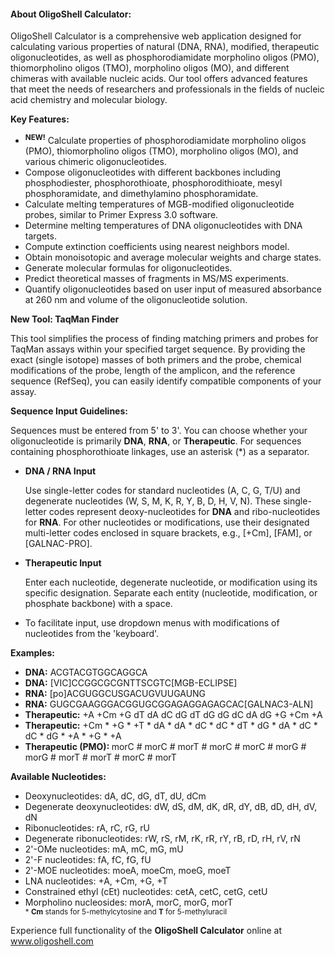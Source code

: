 <h4 class="mb-4"> About OligoShell Calculator: </h4>
<p>
OligoShell Calculator is a comprehensive web application designed for calculating various properties of natural (DNA, RNA), 
modified, therapeutic oligonucleotides, as well as phosphorodiamidate morpholino oligos (PMO), 
thiomorpholino oligos (TMO), morpholino oligos (MO), and different chimeras with available nucleic acids. Our tool offers 
advanced features that meet the needs of researchers and professionals in the fields of nucleic acid chemistry and molecular biology.
</p>
<p>
<strong>Key Features:</strong>
</p>
<ul>
    <li>
        <sup><strong>NEW!</strong></sup>
        Calculate properties of phosphorodiamidate morpholino oligos (PMO), thiomorpholino oligos (TMO), morpholino oligos (MO), and various chimeric oligonucleotides.
    </li>
    <li>
        Compose oligonucleotides with different backbones including phosphodiester, phosphorothioate, phosphorodithioate, mesyl phosphoramidate, and dimethylamino phosphoramidate.
    </li>
    <li>
        Calculate melting temperatures of MGB-modified oligonucleotide probes, similar to Primer Express 3.0 software.
    </li>
    <li>
        Determine melting temperatures of DNA oligonucleotides with DNA targets.
    </li>
    <li>
        Compute extinction coefficients using nearest neighbors model.
    </li>
    <li>
        Obtain monoisotopic and average molecular weights and charge states.
    </li>
    <li>
        Generate molecular formulas for oligonucleotides.
    </li>
    <li>
        Predict theoretical masses of fragments in MS/MS experiments.
    </li>
    <li>
        Quantify oligonucleotides based on user input of measured absorbance at 260 nm and volume of the oligonucleotide solution.
    </li>
</ul>
<p>
    <strong>New Tool: TaqMan Finder</strong>
</p>
<p>
    This tool simplifies the process of finding matching primers and probes for TaqMan assays within your specified target sequence. By providing the exact (single isotope) masses of both primers and the probe, chemical modifications of the probe, length of the amplicon, and the reference sequence (RefSeq), you can easily identify compatible components of your assay.
</p>
<p>
    <strong>Sequence Input Guidelines:</strong>
</p>
<p>
    Sequences must be entered from 5' to 3'. You can choose whether your oligonucleotide is primarily <strong>DNA</strong>, <strong>RNA</strong>, or <strong>Therapeutic</strong>. For sequences containing phosphorothioate linkages, use an asterisk (*) as a separator.
</p>
<ul>
    <li>
        <strong>DNA / RNA Input</strong>
        <p>
            Use single-letter codes for standard nucleotides (A, C, G, T/U) and degenerate nucleotides (W, S, M, K, R, Y, B, D, H, V, N). These single-letter codes represent deoxy-nucleotides for <strong>DNA</strong> and ribo-nucleotides for <strong>RNA</strong>.
            For other nucleotides or modifications, use their designated multi-letter codes enclosed in square brackets, e.g., [+Cm], [FAM], or [GALNAC-PRO].
        </p>
    </li>
    <li>
        <strong>Therapeutic Input</strong>
        <p>
            Enter each nucleotide, degenerate nucleotide, or modification using its specific designation. Separate each entity (nucleotide, modification, or phosphate backbone) with a space.
        </p>
    </li>
    <li>
        To facilitate input, use dropdown menus with modifications of nucleotides from the 'keyboard'.
    </li>
</ul>

<p><strong>Examples:</strong></p>
<ul>
    <li><strong>DNA:</strong> ACGTACGTGGCAGGCA</li>
    <li><strong>DNA:</strong> [VIC]CCGGCGCGNTTSCGTC[MGB-ECLIPSE]</li>
    <li><strong>RNA:</strong> [po]ACGUGGCUSGACUGVUUGAUNG</li>
    <li><strong>RNA:</strong> GUGCGAAGGGACGGUGCGGAGAGGAGAGCAC[GALNAC3-ALN]</li>
    <li><strong>Therapeutic:</strong> +A +Cm +G dT dA dC dG dT dG dG dC dA dG +G +Cm +A</li>
    <li><strong>Therapeutic:</strong> +Cm * +G * +T * dA * dA * dC * dC * dT * dG * dA * dC * dC * dG * +A * +G * +A</li>
    <li><strong>Therapeutic (PMO): </strong>morC # morC # morT # morC # morC # morG # morG # morT # morT # morC # morT</li>
</ul>
<p><strong>Available Nucleotides:</strong></p>
<ul>
    <li>
        Deoxynucleotides: dA, dC, dG, dT, dU, dCm
    </li>
    <li>
        Degenerate deoxynucleotides: dW, dS, dM, dK, dR, dY, dB, dD, dH, dV, dN
    </li>
    <li>
        Ribonucleotides: rA, rC, rG, rU
    </li>
    <li>
        Degenerate ribonucleotides: rW, rS, rM, rK, rR, rY, rB, rD, rH, rV, rN
    </li>
    <li>
        2'-OMe nucleotides: mA, mC, mG, mU
    </li>
    <li>
        2'-F nucleotides: fA, fC, fG, fU
    </li>
    <li>
        2'-MOE nucleotides: moeA, moeCm, moeG, moeT
    </li>
    <li>
        LNA nucleotides: +A, +Cm, +G, +T
    </li>
    <li>
        Constrained ethyl (cEt) nucleotides: cetA, cetC, cetG, cetU
    </li>
    <li>
        Morpholino nucleosides: morA, morC, morG, morT
    </li>
    <sub>* <b>Cm</b> stands for 5-methylcytosine and <b>T</b> for 5-methyluracil</sub>
</ul>

<p>
Experience full functionality of the <strong>OligoShell Calculator</strong> online at <a href="https://www.oligoshell.com">www.oligoshell.com</a>
</p>
